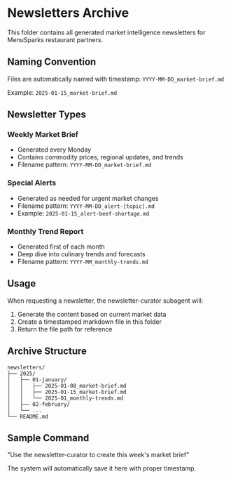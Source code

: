 # Newsletters Archive

This folder contains all generated market intelligence newsletters for MenuSparks restaurant partners.

## Naming Convention
Files are automatically named with timestamp: `YYYY-MM-DD_market-brief.md`

Example: `2025-01-15_market-brief.md`

## Newsletter Types

### Weekly Market Brief
- Generated every Monday
- Contains commodity prices, regional updates, and trends
- Filename pattern: `YYYY-MM-DD_market-brief.md`

### Special Alerts
- Generated as needed for urgent market changes
- Filename pattern: `YYYY-MM-DD_alert-[topic].md`
- Example: `2025-01-15_alert-beef-shortage.md`

### Monthly Trend Report
- Generated first of each month
- Deep dive into culinary trends and forecasts
- Filename pattern: `YYYY-MM_monthly-trends.md`

## Usage
When requesting a newsletter, the newsletter-curator subagent will:
1. Generate the content based on current market data
2. Create a timestamped markdown file in this folder
3. Return the file path for reference

## Archive Structure
```
newsletters/
├── 2025/
│   ├── 01-january/
│   │   ├── 2025-01-08_market-brief.md
│   │   ├── 2025-01-15_market-brief.md
│   │   └── 2025-01_monthly-trends.md
│   ├── 02-february/
│   └── ...
└── README.md
```

## Sample Command
"Use the newsletter-curator to create this week's market brief"

The system will automatically save it here with proper timestamp.